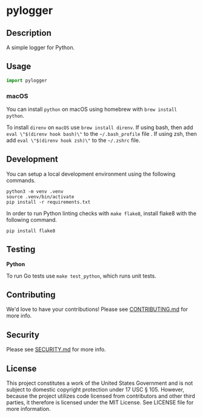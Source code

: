 # pylogger

## Description

A simple logger for Python.

## Usage

```python
import pylogger
```

### macOS

You can install `python` on macOS using homebrew with `brew install python`.

To install `direnv` on `macOS` use `brew install direnv`.  If using bash, then add `eval \"$(direnv hook bash)\"` to the `~/.bash_profile` file .  If using zsh, then add `eval \"$(direnv hook zsh)\"` to the `~/.zshrc` file.

## Development

You can setup a local development environment using the following commands.

```shell
python3 -m venv .venv
source .venv/bin/activate
pip install -r requirements.txt
```

In order to run Python linting checks with `make flake8`, install flake8 with the following command.

```shell
pip install flake8
```

## Testing

**Python**

To run Go tests use `make test_python`, which runs unit tests.

## Contributing

We'd love to have your contributions!  Please see [CONTRIBUTING.md](CONTRIBUTING.md) for more info.

## Security

Please see [SECURITY.md](SECURITY.md) for more info.

## License

This project constitutes a work of the United States Government and is not subject to domestic copyright protection under 17 USC § 105.  However, because the project utilizes code licensed from contributors and other third parties, it therefore is licensed under the MIT License.  See LICENSE file for more information.
